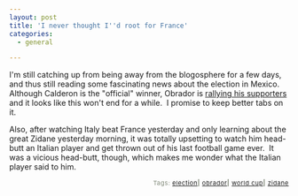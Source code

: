 ```yaml
---
layout: post
title: 'I never thought I''d root for France'
categories:
  - general

---
```


I'm still catching up from being away from the blogosphere for a few days, and thus still reading some fascinating news about the election in Mexico.  Although Calderon is the "official" winner, Obrador is <a href="http://vivirlatino.com/2006/07/10/lopez-obrador-brings-together-half-a-million-mexicans.php">rallying his supporters</a> and it looks like this won't end for a while.  I promise to keep better tabs on it.

Also, after watching Italy beat France yesterday and only learning about the great Zidane yesterday morning, it was totally upsetting to watch him head-butt an Italian player and get thrown out of his last football game ever.  It was a vicious head-butt, though, which makes me wonder what the Italian player said to him.

<!-- technorati tags start --><p style="text-align:right;font-size:11px;letter-spacing:.05em;color:#808979;">Tags: <a href="http://www.technorati.com/tag/election" rel="tag">election</a><strong>|</strong> <a href="http://www.technorati.com/tag/obrador" rel="tag">obrador</a><strong>|</strong> <a href="http://www.technorati.com/tag/world cup" rel="tag">world cup</a><strong>|</strong> <a href="http://www.technorati.com/tag/zidane" rel="tag">zidane</a></p><!-- technorati tags end -->

